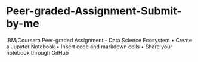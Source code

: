 # Peer-graded-Assignment-Submit-by-me
IBM/Coursera Peer-graded Assignment - Data Science Ecosystem
• Create a Jupyter Notebook
• Insert code and markdown cells
• Share your notebook through GitHub

